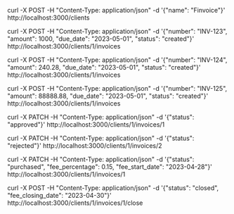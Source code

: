 <!-- Create a client -->
curl -X POST -H "Content-Type: application/json" -d '{"name": "Finvoice"}' http://localhost:3000/clients

<!-- Create an Invoice -->
curl -X POST -H "Content-Type: application/json" -d '{"number": "INV-123", "amount": 1000, "due_date": "2023-05-01", "status": "created"}' http://localhost:3000/clients/1/invoices

curl -X POST -H "Content-Type: application/json" -d '{"number": "INV-124", "amount": 240.28, "due_date": "2023-05-01", "status": "created"}' http://localhost:3000/clients/1/invoices

curl -X POST -H "Content-Type: application/json" -d '{"number": "INV-125", "amount": 88888.88, "due_date": "2023-05-01", "status": "created"}' http://localhost:3000/clients/1/invoices

<!-- Approve an Invoice -->
curl -X PATCH -H "Content-Type: application/json" -d '{"status": "approved"}' http://localhost:3000/clients/1/invoices/1

<!-- Reject an Invoice -->
curl -X PATCH -H "Content-Type: application/json" -d '{"status": "rejected"}' http://localhost:3000/clients/1/invoices/2

<!-- Purchase an Invoice -->

<!-- Note that the percentage is a decimal number. This is so the math operations between it and the amount work more easily than a whole number percentage -->

curl -X PATCH -H "Content-Type: application/json" -d '{"status": "purchased", "fee_percentage": 0.15, "fee_start_date": "2023-04-28"}' http://localhost:3000/clients/1/invoices/1

<!-- Close an invoice -->

curl -X POST -H "Content-Type: application/json" -d '{"status": "closed", "fee_closing_date": "2023-04-30"}' http://localhost:3000/clients/1/invoices/1/close